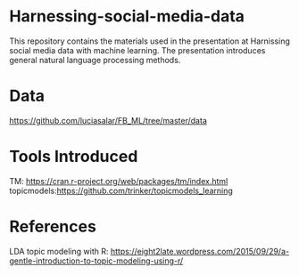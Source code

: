 # Harnessing-social-media-data

This repository contains the materials used in the presentation at Harnissing social media data with machine learning. The presentation introduces general natural language processing methods.

# Data
https://github.com/luciasalar/FB_ML/tree/master/data

# Tools Introduced
TM: https://cran.r-project.org/web/packages/tm/index.html
topicmodels:https://github.com/trinker/topicmodels_learning

# References

LDA topic modeling with R: https://eight2late.wordpress.com/2015/09/29/a-gentle-introduction-to-topic-modeling-using-r/
